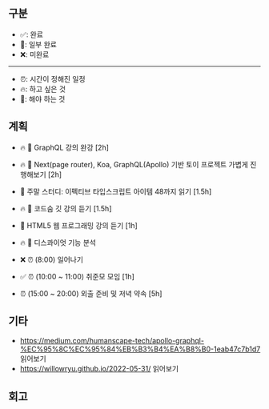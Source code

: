 ## 구분

- ✅: 완료
- 🔶: 일부 완료
- ❌: 미완료

---

- ⏰: 시간이 정해진 일정
- 🔥: 하고 싶은 것
- 🧊: 해야 하는 것

## 계획

- 🔥 🧊 GraphQL 강의 완강 [2h]
- 🔥 🧊 Next(page router), Koa, GraphQL(Apollo) 기반 토이 프로젝트 가볍게 진행해보기 [2h]
- 🧊 주말 스터디: 이펙티브 타입스크립트 아이템 48까지 읽기 [1.5h]
- 🔥 🧊 코드숨 깃 강의 듣기 [1.5h]
- 🧊 HTML5 웹 프로그래밍 강의 듣기 [1h]
- 🔥 🧊 디스콰이엇 기능 분석

- ❌ ⏰ (8:00) 일어나기
- ✅ ⏰ (10:00 ~ 11:00) 취준모 모임 [1h]
- ⏰ (15:00 ~ 20:00) 외출 준비 및 저녁 약속 [5h]

## 기타

- https://medium.com/humanscape-tech/apollo-graphql-%EC%95%8C%EC%95%84%EB%B3%B4%EA%B8%B0-1eab47c7b1d7 읽어보기
- https://willowryu.github.io/2022-05-31/ 읽어보기

## 회고
